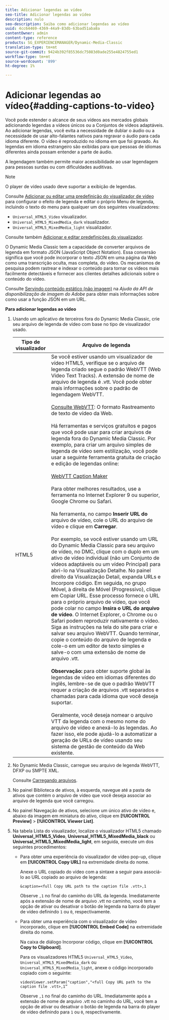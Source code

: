 ```yaml
---
title: Adicionar legendas ao vídeo
seo-title: Adicionar legendas ao vídeo
description: nulo
seo-description: Saiba como adicionar legendas ao vídeo
uuid: 4cc64469-4369-44a9-83db-63bad51aba8a
contentOwner: admin
content-type: reference
products: SG_EXPERIENCEMANAGER/Dynamic-Media-Classic
translation-type: tm+mt
source-git-commit: 9424b392f85536dc75083d0ade255e4824755ed1
workflow-type: tm+mt
source-wordcount: '899'
ht-degree: 1%

---
```



# Adicionar legendas ao vídeo{#adding-captions-to-video}

Você pode estender o alcance de seus vídeos aos mercados globais adicionando legendas a vídeos únicos ou a Conjuntos de vídeos adaptáveis. Ao adicionar legendas, você evita a necessidade de dublar o áudio ou a necessidade de usar alto-falantes nativos para regravar o áudio para cada idioma diferente. O vídeo é reproduzido no idioma em que foi gravado. As legendas em idioma estrangeiro são exibidas para que pessoas de idiomas diferentes ainda possam entender a parte de áudio.

A legendagem também permite maior acessibilidade ao usar legendagem para pessoas surdas ou com dificuldades auditivas.

>[!NOTE]
>
>O player de vídeo usado deve suportar a exibição de legendas.

Consulte [Adicionar ou editar uma predefinição do visualizador de vídeo](previewing-videos-video-viewer.md#adding_or_editing_a_video_viewer_preset) para configurar o efeito de legenda e editar o próprio Menu de legenda, incluindo o texto do menu para qualquer um dos seguintes visualizadores:

* `Universal_HTML5_Video` visualizador.
* `Universal_HTML5_MixedMedia_dark` visualizador.
* `Universal_HTML5_MixedMedia_light` visualizador.

Consulte também [Adicionar e editar predefinições do visualizador](application-setup.md#adding_and_editing_viewer_presets).

O Dynamic Media Classic tem a capacidade de converter arquivos de legenda em formato JSON (JavaScript Object Notation). Essa conversão significa que você pode incorporar o texto JSON em uma página da Web como uma transcrição oculta, mas completa, do vídeo. Os mecanismos de pesquisa podem rastrear e indexar o conteúdo para tornar os vídeos mais facilmente detectáveis e fornecer aos clientes detalhes adicionais sobre o conteúdo do vídeo.

Consulte [Servindo conteúdo estático (não imagem)](https://docs.adobe.com/content/help/en/dynamic-media-developer-resources/image-serving-api/image-serving-api/c-serving-static-nonimage-contents.html) na *Ajuda da API de disponibilização de imagem do Adobe* para obter mais informações sobre como usar a função JSON em um URL.

**Para adicionar legendas ao vídeo**

1. Usando um aplicativo de terceiros fora do Dynamic Media Classic, crie seu arquivo de legenda de vídeo com base no tipo de visualizador usado.

   | Tipo de visualizador | Arquivo de legenda |
   |--- |--- |
   | HTML5 | Se você estiver usando um visualizador de vídeo HTML5, verifique se o arquivo de legenda criado segue o padrão WebVTT (Web Video Text Tracks). A extensão de nome de arquivo de legenda é .vtt. Você pode obter mais informações sobre o padrão de legendagem WebVTT.<br><br>[Consulte WebVTT](https://dev.w3.org/html5/webvtt/): O formato Rastreamento de texto de vídeo da Web. <br><br>Há ferramentas e serviços gratuitos e pagos que você pode usar para criar arquivos de legenda fora do Dynamic Media Classic. Por exemplo, para criar um arquivo simples de legenda de vídeo sem estilização, você pode usar a seguinte ferramenta gratuita de criação e edição de legendas online: <br><br>[WebVTT Caption Maker](https://testdrive-archive.azurewebsites.net/Graphics/CaptionMaker/Default.html) <br><br>Para obter melhores resultados, use a ferramenta no Internet Explorer 9 ou superior, Google Chrome ou Safari. <br><br>Na ferramenta, no campo  <b>Inserir URL do </b> arquivo de vídeo, cole o URL do arquivo de vídeo e clique em  <b>Carregar</b>. <br><br>Por exemplo, se você estiver usando um URL do Dynamic Media Classic para seu arquivo de vídeo, no DMC, clique com o duplo em um ativo de vídeo individual (não um Conjunto de vídeos adaptáveis ou um vídeo Principal) para abri-lo na Visualização Detalhe. No painel direito da Visualização Detail, expanda URLs e Incorpore código. Em seguida, no grupo Móvel, à direita de Móvel (Progressivo), clique em Copiar URL. Esse processo fornece o URL para o próprio arquivo de vídeo, que você pode colar no campo <b>Insira o URL do arquivo de vídeo</b>. O Internet Explorer, o Chrome ou o Safari podem reproduzir nativamente o vídeo. Siga as instruções na tela do site para criar e salvar seu arquivo WebVTT. Quando terminar, copie o conteúdo do arquivo de legenda e cole-o em um editor de texto simples e salve-o com uma extensão de nome de arquivo .vtt. <br><br><b>Observação: </b> para obter suporte global às legendas de vídeo em idiomas diferentes do inglês, lembre-se de que o padrão WebVTT requer a criação de arquivos .vtt separados e chamadas para cada idioma que você deseja suportar. <br><br>Geralmente, você deseja nomear o arquivo VTT da legenda com o mesmo nome do arquivo de vídeo e anexá-lo às legendas. Ao fazer isso, ele pode ajudá-lo a automatizar a geração de URLs de vídeo usando seu sistema de gestão de conteúdo da Web existente. |

1. No Dynamic Media Classic, carregue seu arquivo de legenda WebVTT, DFXP ou SMPTE XML.

   Consulte [Carregando arquivos](uploading-files.md#uploading_files).

1. No painel Biblioteca de ativos, à esquerda, navegue até a pasta de ativos que contém o arquivo de vídeo que você deseja associar ao arquivo de legenda que você carregou.
1. No painel Navegação de ativos, selecione um único ativo de vídeo e, abaixo da imagem em miniatura do ativo, clique em **[!UICONTROL Preview]** > **[!UICONTROL Viewer List]**.
1. Na tabela Lista do visualizador, localize o visualizador HTML5 chamado **Universal_HTML5_Video**, **Universal_HTML5_MixedMedia_black** ou **Universal_HTML5_MixedMedia_light**, em seguida, execute um dos seguintes procedimentos:

   * Para obter uma experiência do visualizador de vídeo pop-up, clique em **[!UICONTROL Copy URL]** na extremidade direita do nome.

      Anexe o URL copiado do vídeo com a sintaxe a seguir para associá-lo ao URL copiado ao arquivo de legenda:

      `&caption=<full Copy URL path to the caption file .vtt>,1`

      Observe `,1` no final do caminho do URL da legenda. Imediatamente após a extensão de nome de arquivo .vtt no caminho, você tem a opção de ativar ou desativar o botão de legenda na barra do player de vídeo definindo `1` ou `0`, respectivamente.

   * Para obter uma experiência com o visualizador de vídeo incorporado, clique em **[!UICONTROL Embed Code]** na extremidade direita do nome.

      Na caixa de diálogo Incorporar código, clique em **[!UICONTROL Copy to Clipboard]**.

      Para os visualizadores HTML5 `Universal_HTML5_Video`, `Universal_HTML5_MixedMedia_dark` ou `Universal_HTML5_MixedMedia_light`, anexe o código incorporado copiado com o seguinte:

      `videoViewer.setParam("caption","<full Copy URL path to the caption file .vtt>,1”`

      Observe `,1` no final do caminho do URL. Imediatamente após a extensão de nome de arquivo .vtt no caminho do URL, você tem a opção de ativar ou desativar o botão de legenda na barra do player de vídeo definindo para `1` ou `0`, respectivamente.

